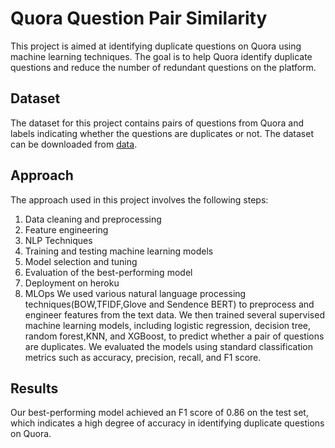 # Quora Question Pair Similarity
This project is aimed at identifying duplicate questions on Quora using machine learning techniques. The goal is to help Quora identify duplicate questions and reduce the number of redundant questions on the platform.

## Dataset
The dataset for this project contains pairs of questions from Quora and labels indicating whether the questions are duplicates or not. The dataset can be downloaded from [data](https://www.kaggle.com/c/quora-question-pairs/data).

## Approach
The approach used in this project involves the following steps:

1) Data cleaning and preprocessing
2) Feature engineering
3) NLP Techniques
4) Training and testing machine learning models
5) Model selection and tuning
6) Evaluation of the best-performing model
7) Deployment on heroku
8) MLOps
We used various natural language processing techniques(BOW,TFIDF,Glove and Sendence BERT) to preprocess and engineer features from the text data. We then trained several supervised machine learning models, including logistic regression, decision tree, random forest,KNN, and XGBoost, to predict whether a pair of questions are duplicates. We evaluated the models using standard classification metrics such as accuracy, precision, recall, and F1 score.

## Results
Our best-performing model achieved an F1 score of 0.86 on the test set, which indicates a high degree of accuracy in identifying duplicate questions on Quora.
